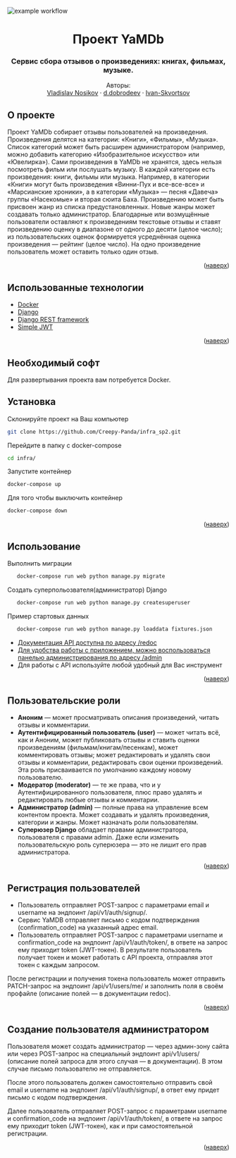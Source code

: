 ![example workflow](https://github.com/creepy-panda/yamdb_final/actions/workflows/yamdb_workflow.yml/badge.svg)

<div id="top"></div>
<div align="center">
<h1>Проект YaMDb</h1>
  <h3>
    Сервис сбора отзывов о произведениях: книгах, фильмах, музыке.
    <br />
  </h3>
  <p>
    Авторы:
    <br />
    <a href="https://github.com/Creepy-Panda">Vladislav Nosikov</a>
     ·
    <a href="https://github.com/DD477">d.dobrodeev</a>
     ·
    <a href="https://github.com/Ivan-Skvortsov">Ivan-Skvortsov</a>
  </p>
</div>

## О проекте
Проект YaMDb собирает отзывы пользователей на произведения. Произведения делятся на категории: «Книги», «Фильмы», «Музыка». Список категорий может быть расширен администратором (например, можно добавить категорию «Изобразительное искусство» или «Ювелирка»).
Сами произведения в YaMDb не хранятся, здесь нельзя посмотреть фильм или послушать музыку.
В каждой категории есть произведения: книги, фильмы или музыка. Например, в категории «Книги» могут быть произведения «Винни-Пух и все-все-все» и «Марсианские хроники», а в категории «Музыка» — песня «Давеча» группы «Насекомые» и вторая сюита Баха.
Произведению может быть присвоен жанр из списка предустановленных. Новые жанры может создавать только администратор.
Благодарные или возмущённые пользователи оставляют к произведениям текстовые отзывы и ставят произведению оценку в диапазоне от одного до десяти (целое число); из пользовательских оценок формируется усреднённая оценка произведения — рейтинг (целое число). На одно произведение пользователь может оставить только один отзыв.
<p align="right">(<a href="#top">наверх</a>)</p>

## Использованные технологии
* [Docker](https://www.docker.com/)
* [Django](https://www.djangoproject.com/)
* [Django REST framework](https://www.django-rest-framework.org/)
* [Simple JWT](https://django-rest-framework-simplejwt.readthedocs.io/en/latest/)
<p align="right">(<a href="#top">наверх</a>)</p>

## Необходимый софт
Для развертывания проекта вам потребуется Docker.

## Установка
Склонируйте проект на Ваш компьютер
   ```sh
   git clone https://github.com/Creepy-Panda/infra_sp2.git
   ```
Перейдите в папку с docker-compose
   ```sh
   cd infra/
   ```
Запустите контейнер
   ```sh
   docker-compose up
   ```

Для того чтобы выключить контейнер
   ```sh
   docker-compose down
   ```
<p align="right">(<a href="#top">наверх</a>)</p>


## Использование
Выполнить миграции
```sh
   docker-compose run web python manage.py migrate
```
Создать суперпольозвателя(администратор) Django
```sh
   docker-compose run web python manage.py createsuperuser
```
Пример стартовых данных
```sh
   docker-compose run web python manage.py loaddata fixtures.json
```

* [Документация API доступна по адресу /redoc](http://locaclhost/redoc/)
* [Для удобства работы с приложением, можно воспользоваться панелью администрирования по адресу /admin](http://localhost/admin/)
* Для работы с API используйте любой удобный для Вас инструмент
<p align="right">(<a href="#top">наверх</a>)</p>


## Пользовательские роли

- **Аноним** — может просматривать описания произведений, читать отзывы и комментарии.
- **Аутентифицированный пользователь (user)** — может читать всё, как и Аноним, может публиковать отзывы и ставить оценки произведениям (фильмам/книгам/песенкам), может комментировать отзывы; может редактировать и удалять свои отзывы и комментарии, редактировать свои оценки произведений. Эта роль присваивается по умолчанию каждому новому пользователю.
- **Модератор (moderator)** — те же права, что и у Аутентифицированного пользователя, плюс право удалять и редактировать любые отзывы и комментарии.
- **Администратор (admin)** — полные права на управление всем контентом проекта. Может создавать и удалять произведения, категории и жанры. Может назначать роли пользователям.
- **Суперюзер Django** обладает правами администратора, пользователя с правами admin. Даже если изменить пользовательскую роль суперюзера — это не лишит его прав администратора.
<p align="right">(<a href="#top">наверх</a>)</p>

## Регистрация пользователей

- Пользователь отправляет POST-запрос с параметрами email и username на эндпоинт /api/v1/auth/signup/.
- Сервис YaMDB отправляет письмо с кодом подтверждения (confirmation_code) на указанный адрес email.
- Пользователь отправляет POST-запрос с параметрами username и confirmation_code на эндпоинт /api/v1/auth/token/, в ответе на запрос ему приходит token (JWT-токен).
В результате пользователь получает токен и может работать с API проекта, отправляя этот токен с каждым запросом.

После регистрации и получения токена пользователь может отправить PATCH-запрос на эндпоинт /api/v1/users/me/ и заполнить поля в своём профайле (описание полей — в документации redoc).
<p align="right">(<a href="#top">наверх</a>)</p>

## Создание пользователя администратором

Пользователя может создать администратор — через админ-зону сайта или через POST-запрос на специальный эндпоинт api/v1/users/ (описание полей запроса для этого случая — в документации). В этом случае письмо пользователю не отправляется.

После этого пользователь должен самостоятельно отправить свой email и username на эндпоинт /api/v1/auth/signup/, в ответ ему придет письмо с кодом подтверждения.

Далее пользователь отправляет POST-запрос с параметрами username и confirmation_code на эндпоинт /api/v1/auth/token/, в ответе на запрос ему приходит token (JWT-токен), как и при самостоятельной регистрации.
<p align="right">(<a href="#top">наверх</a>)</p>